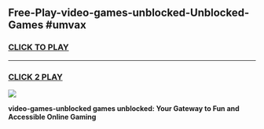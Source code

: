 
## Free-Play-video-games-unblocked-Unblocked-Games #umvax
<h3>
<a href="https://news.freeplayer.one?title=video-games-unblocked&ref=8M">CLICK TO PLAY</a></h3>
<hr>

<h3>
<a href="https://news.freeplayer.one?title=video-games-unblocked&ref=8M">CLICK 2 PLAY</a>
  
</h3>

<a href="https://news.freeplayer.one?title=video-games-unblocked&ref=8M"><img src="https://clearcache.store/games.png"></a>


**video-games-unblocked games unblocked: Your Gateway to Fun and Accessible Online Gaming**
